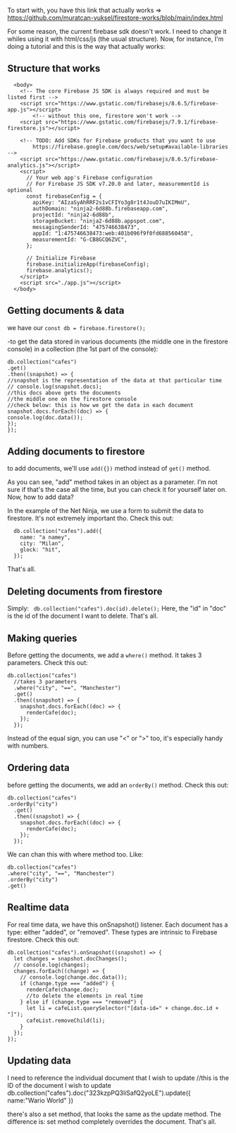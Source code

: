 To start with, you have this link that actually works => https://github.com/muratcan-yuksel/firestore-works/blob/main/index.html

For some reason, the current firebase sdk doesn't work. I need to change it whiles using it with html/css/js (the usual structure). Now, for instance, I'm doing a tutorial and this is the way that actually works:

## Structure that works

```
  <body>
    <!-- The core Firebase JS SDK is always required and must be listed first -->
    <script src="https://www.gstatic.com/firebasejs/8.6.5/firebase-app.js"></script>
        <!-- without this one, firestore won't work -->
    <script src="https://www.gstatic.com/firebasejs/7.9.1/firebase-firestore.js"></script>

    <!-- TODO: Add SDKs for Firebase products that you want to use
        https://firebase.google.com/docs/web/setup#available-libraries -->
    <script src="https://www.gstatic.com/firebasejs/8.6.5/firebase-analytics.js"></script>
    <script>
      // Your web app's Firebase configuration
      // For Firebase JS SDK v7.20.0 and later, measurementId is optional
      const firebaseConfig = {
        apiKey: "AIzaSyAhRRF2s1vCFIYo3g8r1t4JouD7uIKIMmU",
        authDomain: "ninja2-6d88b.firebaseapp.com",
        projectId: "ninja2-6d88b",
        storageBucket: "ninja2-6d88b.appspot.com",
        messagingSenderId: "475746638473",
        appId: "1:475746638473:web:401b096f9f0fd688560458",
        measurementId: "G-CB8GCQ6ZVC",
      };

      // Initialize Firebase
      firebase.initializeApp(firebaseConfig);
      firebase.analytics();
    </script>
    <script src="./app.js"></script>
  </body>
```

## Getting documents & data

we have our `const db = firebase.firestore();`

-to get the data stored in various documents (the middle one in the firestore console) in a collection (the 1st part of the console):

```
db.collection("cafes")
.get()
.then((snapshot) => {
//snapshot is the representation of the data at that particular time
// console.log(snapshot.docs);
//this docs above gets the documents
//the middle one on the firestore console
//check below: this is how we get the data in each document
snapshot.docs.forEach((doc) => {
console.log(doc.data());
});
});
```

## Adding documents to firestore

to add documents, we'll use `add({})` method instead of `get()` method.

As you can see, "add" method takes in an object as a parameter. I'm not sure if that's the case all the time, but you can check it for yourself later on. Now, how to add data?

In the example of the Net Ninja, we use a form to submit the data to firestore. It's not extremely important tho. Check this out:

```
  db.collection("cafes").add({
    name: "a namey",
    city: "Milan",
    glock: "hit",
  });

```

That's all.

## Deleting documents from firestore

Simply: ` db.collection("cafes").doc(id).delete();`
Here, the "id" in "doc" is the id of the document I want to delete. That's all.

## Making queries

Before getting the documents, we add a `where()` method. It takes 3 parameters. Check this out:

```
db.collection("cafes")
  //takes 3 parameters
  .where("city", "==", "Manchester")
  .get()
  .then((snapshot) => {
    snapshot.docs.forEach((doc) => {
      renderCafe(doc);
    });
  });
```

Instead of the equal sign, you can use "<" or ">" too, it's especially handy with numbers.

## Ordering data

before getting the documents, we add an `orderBy()` method.
Check this out:

```
db.collection("cafes")
.orderBy("city")
  .get()
  .then((snapshot) => {
    snapshot.docs.forEach((doc) => {
      renderCafe(doc);
    });
  });
```

We can chan this with where method too. Like:

```
db.collection("cafes")
.where("city", "==", "Manchester")
.orderBy("city")
.get()

```

## Realtime data

For real time data, we have this onSnapshot() listener. Each document has a type: either "added", or "removed". These types are intrinsic to Firebase firestore.
Check this out:

```
db.collection("cafes").onSnapshot((snapshot) => {
  let changes = snapshot.docChanges();
  // console.log(changes);
  changes.forEach((change) => {
    // console.log(change.doc.data());
    if (change.type === "added") {
      renderCafe(change.doc);
      //to delete the elements in real time
    } else if (change.type === "removed") {
      let li = cafeList.querySelector("[data-id=" + change.doc.id + "]");
      cafeList.removeChild(li);
    }
  });
});
```

## Updating data

I need to reference the individual document that I wish to update
//this is the ID of the document I wish to update
db.collection("cafes").doc("323kzpPQ3liSafQ2yoLE").update({
name:"Wario World"
})

there's also a set method, that looks the same as the update method. The difference is: set method completely overrides the document. That's all.
